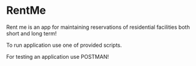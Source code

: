 # RentMe
Rent me is an app for maintaining reservations of residential facilities both short and long term!

To run application use one of provided scripts.

For testing an application use POSTMAN!
